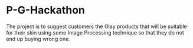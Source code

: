 # P-G-Hackathon
The project is to suggest customers the Olay products that will be suitable for their skin using some Image Processing technique so that they do not end up buying wrong one.
